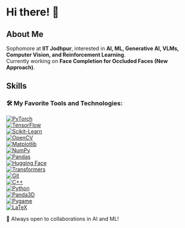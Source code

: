 # Hi there! 👋

## About Me
Sophomore at **IIT Jodhpur**, interested in **AI, ML, Generative AI, VLMs, Computer Vision, and Reinforcement Learning**.  
Currently working on **Face Completion for Occluded Faces (New Approach)**.  

## Skills

### 🛠 My Favorite Tools and Technologies:

[![PyTorch](https://img.shields.io/badge/-PyTorch-FE4C00?style=flat&logo=pytorch&logoColor=white)](https://pytorch.org/)  
[![TensorFlow](https://img.shields.io/badge/-TensorFlow-FF6F00?style=flat&logo=tensorflow&logoColor=white)](https://www.tensorflow.org/)  
[![Scikit-Learn](https://img.shields.io/badge/-Scikit--Learn-F7931E?style=flat&logo=scikitlearn&logoColor=white)](https://scikit-learn.org/)  
[![OpenCV](https://img.shields.io/badge/-OpenCV-5C3EE8?style=flat&logo=opencv&logoColor=white)](https://opencv.org/)  
[![Matplotlib](https://img.shields.io/badge/-Matplotlib-11557C?style=flat&logo=python&logoColor=white)](https://matplotlib.org/)  
[![NumPy](https://img.shields.io/badge/-NumPy-013243?style=flat&logo=numpy&logoColor=white)](https://numpy.org/)  
[![Pandas](https://img.shields.io/badge/-Pandas-150458?style=flat&logo=pandas&logoColor=white)](https://pandas.pydata.org/)  
[![Hugging Face](https://img.shields.io/badge/-Hugging%20Face-FFCC00?style=flat&logo=huggingface&logoColor=black)](https://huggingface.co/)  
[![Transformers](https://img.shields.io/badge/-Transformers-0052CC?style=flat&logo=github&logoColor=white)](https://huggingface.co/docs/transformers/index)  
[![Git](https://img.shields.io/badge/-Git-F05032?style=flat&logo=git&logoColor=white)](https://git-scm.com/)  
[![C++](https://img.shields.io/badge/-C++-00599C?style=flat&logo=c%2B%2B&logoColor=white)](https://isocpp.org/)  
[![Python](https://img.shields.io/badge/-Python-3776AB?style=flat&logo=python&logoColor=white)](https://www.python.org/)  
[![Panda3D](https://img.shields.io/badge/-Panda3D-004C99?style=flat)](https://www.panda3d.org/)  
[![Pygame](https://img.shields.io/badge/-Pygame-34A853?style=flat)](https://www.pygame.org/)  
[![LaTeX](https://img.shields.io/badge/-LaTeX-008080?style=flat&logo=latex&logoColor=white)](https://www.latex-project.org/)  

🚀 Always open to collaborations in AI and ML!
